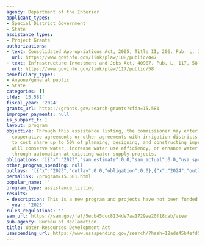 ```yaml
---
agency: Department of the Interior
applicant_types:
- Special District Government
- State
assistance_types:
- Project Grants
authorizations:
- text: Consolidated Appropriations Act, 2005, Title II, 206. Pub. L. 108, 447.
  url: https://www.govinfo.gov/link/plaw/108/public/447
- text: Infrastructure Investment and Jobs Act, 40907. Pub. L. 117, 58.
  url: https://www.govinfo.gov/link/plaw/117/public/58
beneficiary_types:
- Anyone/general public
- State
categories: []
cfda: '15.581'
fiscal_year: '2024'
grants_url: https://grants.gov/search-grants?cfda=15.581
improper_payments: null
is_subpart_f: 1
layout: program
objective: Through this assistance listing, the commissioner may enter into grants,
  cooperative agreements or other agreements with irrigation districts and States
  to cost share up to 50% of planning, designing, and constructing improvements that
  will conserve water, increase water use efficiency, or enhance water management
  through automation at existing water supply projects.
obligations: '[{"x":"2023","sam_estimate":0.0,"sam_actual":0.0,"usa_spending_actual":0.0},{"x":"2024","sam_estimate":0.0,"sam_actual":0.0,"usa_spending_actual":0.0},{"x":"2025","sam_estimate":0.0,"sam_actual":13000000.0,"usa_spending_actual":0.0}]'
other_program_spending: null
outlays: '[{"x":"2023","outlay":0.0,"obligation":0.0},{"x":"2024","outlay":0.0,"obligation":0.0},{"x":"2025","outlay":0.0,"obligation":0.0}]'
permalink: /program/15.581.html
popular_name: ''
program_type: assistance_listing
results:
- description: This is a new program and projects have not been funded yet.
  year: '2025'
rules_regulations: ''
sam_url: https://sam.gov/fal/5ecb45dcc8134de7aa1729ee20f18dab/view
sub-agency: Bureau of Reclamation
title: Water Resources Development Act
usaspending_url: https://www.usaspending.gov/search/?hash=12ade45b4efd51b25329cb1fb100e69e
---
```

